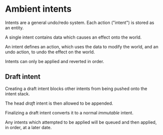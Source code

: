 # Ambient intents

Intents are a general undo/redo system. Each action ("intent") is stored as an entity.

A single intent contains data which causes an effect onto the world.

An intent defines an action, which uses the data to modify the world, and an
undo action, to undo the effect on the world.

Intents can only be applied and reverted in order.

## Draft intent

Creating a draft intent blocks other intents from being pushed onto the intent
stack.

The head _draft_ intent is then allowed to be appended.

Finalizing a draft intent converts it to a normal _immutable_ intent.

Any intents which attempted to be applied will be queued and then applied, in
order, at a later date.
